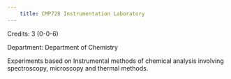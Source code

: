 ```yaml
---
    title: CMP728 Instrumentation Laboratory
---
```

Credits: 3 (0-0-6)

Department: Department of Chemistry

Experiments based on Instrumental methods of chemical analysis involving spectroscopy, microscopy and thermal methods.